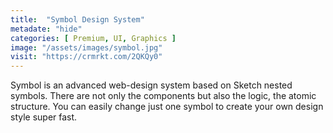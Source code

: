 ```yaml
---
title:  "Symbol Design System"
metadate: "hide"
categories: [ Premium, UI, Graphics ]
image: "/assets/images/symbol.jpg"
visit: "https://crmrkt.com/2QKQy0"
---
```

Symbol is an advanced web-design system based on Sketch nested symbols. There are not only the components but also the logic, the atomic structure. You can easily change just one symbol to create your own design style super fast.